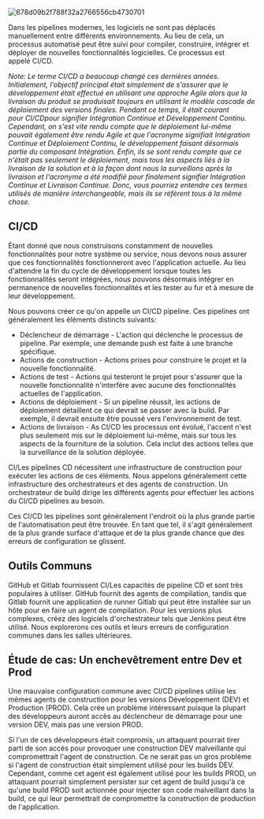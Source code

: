 ![678d09b2f788f32a2766556cb4730701](https://github.com/user-attachments/assets/514c37c6-35a3-4223-9c3b-15c398847132)

Dans les pipelines modernes, les logiciels ne sont pas déplacés manuellement entre différents environnements. Au lieu de cela, un processus automatisé peut être suivi pour compiler, construire, intégrer et déployer de nouvelles fonctionnalités logicielles. Ce processus est appelé CI/CD.

*Note: Le terme CI/CD a beaucoup changé ces dernières années. Initialement, l'objectif principal était simplement de s'assurer que le développement était effectué en utilisant une approche Agile alors que la livraison du produit se produisait toujours en utilisant le modèle cascade de déploiement des versions finales. Pendant ce temps, il était courant pour CI/CDpour signifier Intégration Continue et Développement Continu. Cependant, on s'est vite rendu compte que le déploiement lui-même pouvait également être rendu Agile et que l'acronyme signifiait Intégration Continue et Déploiement Continu, le développement faisant désormais partie du composant Intégration. Enfin, ils se sont rendu compte que ce n'était pas seulement le déploiement, mais tous les aspects liés à la livraison de la solution et à la façon dont nous la surveillons après la livraison et l'acronyme a été modifié pour finalement signifier Intégration Continue et Livraison Continue. Donc, vous pourriez entendre ces termes utilisés de manière interchangeable, mais ils se réfèrent tous à la même chose.*

## CI/CD

Étant donné que nous construisons constamment de nouvelles fonctionnalités pour notre système ou service, nous devons nous assurer que ces fonctionnalités fonctionneront avec l'application actuelle. Au lieu d'attendre la fin du cycle de développement lorsque toutes les fonctionnalités seront intégrées, nous pouvons désormais intégrer en permanence de nouvelles fonctionnalités et les tester au fur et à mesure de leur développement.

Nous pouvons créer ce qu'on appelle un CI/CD pipeline. Ces pipelines ont généralement les éléments distincts suivants:

-   Déclencheur de démarrage - L'action qui déclenche le processus de pipeline. Par exemple, une demande push est faite à une branche spécifique.
-   Actions de construction - Actions prises pour construire le projet et la nouvelle fonctionnalité.
-   Actions de test - Actions qui testeront le projet pour s'assurer que la nouvelle fonctionnalité n'interfère avec aucune des fonctionnalités actuelles de l'application.
-   Actions de déploiement - Si un pipeline réussit, les actions de déploiement détaillent ce qui devrait se passer avec la build. Par exemple, il devrait ensuite être poussé vers l'environnement de test.
-   Actions de livraison - As CI/CD les processus ont évolué, l'accent n'est plus seulement mis sur le déploiement lui-même, mais sur tous les aspects de la fourniture de la solution. Cela inclut des actions telles que la surveillance de la solution déployée.

CI/Les pipelines CD nécessitent une infrastructure de construction pour exécuter les actions de ces éléments. Nous appelons généralement cette infrastructure des orchestrateurs et des agents de construction. Un orchestrateur de build dirige les différents agents pour effectuer les actions du CI/CD pipelines au besoin.

Ces CI/CD les pipelines sont généralement l'endroit où la plus grande partie de l'automatisation peut être trouvée. En tant que tel, il s'agit généralement de la plus grande surface d'attaque et de la plus grande chance que des erreurs de configuration se glissent.

## Outils Communs

GitHub et Gitlab fournissent CI/Les capacités de pipeline CD et sont très populaires à utiliser. GitHub fournit des agents de compilation, tandis que Gitlab fournit une application de runner Gitlab qui peut être installée sur un hôte pour en faire un agent de compilation. Pour les versions plus complexes, créez des logiciels d'orchestrateur tels que Jenkins peut être utilisé. Nous explorerons ces outils et leurs erreurs de configuration communes dans les salles ultérieures.

## Étude de cas: Un enchevêtrement entre Dev et Prod

Une mauvaise configuration commune avec CI/CD pipelines utilise les mêmes agents de construction pour les versions Développement (DEV) et Production (PROD). Cela crée un problème intéressant puisque la plupart des développeurs auront accès au déclencheur de démarrage pour une version DEV, mais pas une version PROD.

Si l'un de ces développeurs était compromis, un attaquant pourrait tirer parti de son accès pour provoquer une construction DEV malveillante qui compromettrait l'agent de construction. Ce ne serait pas un gros problème si l'agent de construction était simplement utilisé pour les builds DEV. Cependant, comme cet agent est également utilisé pour les builds PROD, un attaquant pourrait simplement persister sur cet agent de build jusqu'à ce qu'une build PROD soit actionnée pour injecter son code malveillant dans la build, ce qui leur permettrait de compromettre la construction de production de l'application.
